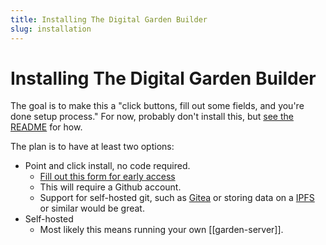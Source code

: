 ```yaml
---
title: Installing The Digital Garden Builder
slug: installation
---
```


# Installing The Digital Garden Builder

The goal is to make this a "click buttons, fill out some fields, and you're done setup process." For now, probably don't install this, but [see the README](https://github.com/Shelob9/garden-cms/blob/main/README.md) for how. 

The plan is to have at least two options:

- Point and click install, no code required.
  - [Fill out this form for early access](https://docs.google.com/forms/d/e/1FAIpQLSceXRwG_NQ-5sy1lcP613uS_BH2H1JqhuGOzOWbai7XClK3Cw/viewform)
  - This will require a Github account.
  - Support for self-hosted git, such as [Gitea](https://gitea.io/) or storing data on a [IPFS](https://ipfs.io/) or similar would be great.
- Self-hosted
  - Most likely this means running your own [[garden-server]].
  
  
